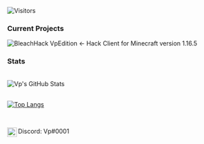 

 ![Visitors](https://page-views.glitch.me/badge?page_id=HerraVp.visitor-badge.issue.1)
 
 
 ### Current Projects 
 ![BleachHack VpEdition](https://github.com/HerraVp/BleachHack-VpEdition) <- Hack Client for Minecraft version 1.16.5
 

### Stats
<br>
    <img align="center" alt="Vp's GitHub Stats" src="https://github-readme-stats-hwa9vez0v.vercel.app/api?username=HerraVp&show_icons=true&hide_border=false&include_all_commits=true&theme=null"/>
<br/>


<br>

[![Top Langs](https://github-readme-stats.vercel.app/api/top-langs/?username=herravp&langs_count=8)](https://github.com/herravp/github-readme-stats)

<br/>




<p align="left">

<img align="left" alt="Discord" width="22px" src="https://cdn.jsdelivr.net/npm/simple-icons@v3/icons/discord.svg"/> Discord: Vp#0001

</p>

